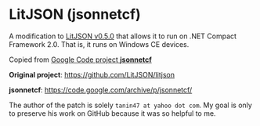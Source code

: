 # LitJSON (jsonnetcf)

A modification to [LitJSON 
v0.5.0](https://github.com/LitJSON/litjson/releases/tag/litjson-0.5.0) 
that allows it to run on .NET Compact Framework 2.0. That is, it runs 
on Windows CE devices.

Copied from [Google Code project 
**jsonnetcf**](https://code.google.com/archive/p/jsonnetcf/)

**Original project**: https://github.com/LitJSON/litjson

**jsonnetcf**: https://code.google.com/archive/p/jsonnetcf/

The author of the patch is solely `tanin47 at yahoo dot com`. My goal 
is only to preserve his work on GitHub because it was so helpful to 
me.
